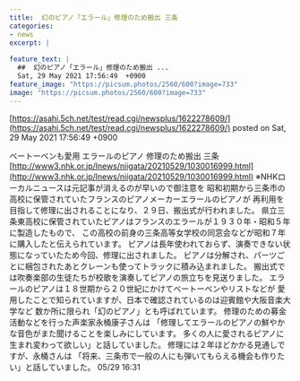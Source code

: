 ```yaml
---
title:  幻のピアノ「エラール」修理のため搬出 三条 
categories:
- news
excerpt: |
  
feature_text: |
  ##  幻のピアノ「エラール」修理のため搬出 ...
  Sat, 29 May 2021 17:56:49  +0900
feature_image: "https://picsum.photos/2560/600?image=733"
image: "https://picsum.photos/2560/600?image=733"
---
```


[https://asahi.5ch.net/test/read.cgi/newsplus/1622278609/](https://asahi.5ch.net/test/read.cgi/newsplus/1622278609/)
posted on Sat, 29 May 2021 17:56:49  +0900

<!--more-->

ベートーベンも愛用 エラールのピアノ 修理のため搬出 三条 [http://www3.nhk.or.jp/lnews/niigata/20210529/1030016999.html](http://www3.nhk.or.jp/lnews/niigata/20210529/1030016999.html) ※NHKローカルニュースは元記事が消えるのが早いので御注意を 昭和初期から三条市の高校に保管されていたフランスのピアノメーカーエラールのピアノが 再利用を目指して修理に出されることになり、２９日、搬出式が行われました。 県立三条東高校に保管されていたピアノはフランスのエラールが１９３０年・昭和５年に製造したもので、 この高校の前身の三条高等女学校の同窓会などが昭和７年に購入したと伝えられています。 ピアノは長年使われておらず、演奏できない状態になっていたため今回、修理に出されました。 ピアノは分解され、パーツごとに梱包されたあとクレーンも使ってトラックに積み込まれました。 搬出式では吹奏楽部の生徒たちが校歌を演奏してピアノの旅立ちを見送りました。 エラールのピアノは１８世期から２０世紀にかけてベートーベンやリストなどが 愛用したことで知られていますが、日本で確認されているのは迎賓館や大阪音楽大学など 数か所に限られ「幻のピアノ」とも呼ばれています。 修理のための募金活動などを行った声楽家永桶康子さんは 「修理してエラールのピアノの鮮やかな音色がまた聞けることを楽しみにしています。 多くの人に愛されるピアノに生まれ変わって欲しい」と話していました。 修理には２年ほどかかる見通しですが、永桶さんは 「将来、三条市で一般の人にも弾いてもらえる機会も作りたい」と話していました。 05/29 16:31
